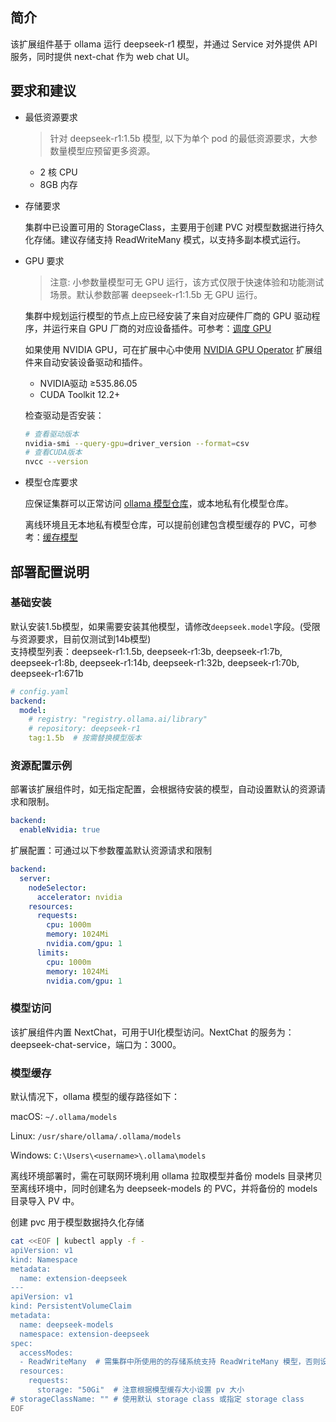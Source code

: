 ## 简介

该扩展组件基于 ollama 运行 deepseek-r1 模型，并通过 Service 对外提供 API 服务，同时提供 next-chat 作为 web chat UI。

## 要求和建议
* 最低资源要求 
  
  > 针对 deepseek-r1:1.5b 模型, 以下为单个 pod 的最低资源要求，大参数量模型应预留更多资源。
  
  - 2 核 CPU
  - 8GB 内存
 
* 存储要求
  
  集群中已设置可用的 StorageClass，主要用于创建 PVC 对模型数据进行持久化存储。建议存储支持 ReadWriteMany 模式，以支持多副本模式运行。

* GPU 要求
  > 注意: 小参数量模型可无 GPU 运行，该方式仅限于快速体验和功能测试场景。默认参数部署 deepseek-r1:1.5b 无 GPU 运行。

  集群中规划运行模型的节点上应已经安装了来自对应硬件厂商的 GPU 驱动程序，并运行来自 GPU 厂商的对应设备插件。可参考：[调度 GPU](https://kubernetes.io/zh-cn/docs/tasks/manage-gpus/scheduling-gpus/)

  如果使用 NVIDIA GPU，可在扩展中心中使用 [NVIDIA GPU Operator](https://github.com/kubesphere-extensions/ks-extensions/tree/main/nvidia-gpu-operator) 扩展组件来自动安装设备驱动和插件。

  - NVIDIA驱动 ≥535.86.05
  - CUDA Toolkit 12.2+
  
  检查驱动是否安装：
  ```bash
  # 查看驱动版本
  nvidia-smi --query-gpu=driver_version --format=csv
  # 查看CUDA版本
  nvcc --version
  ```

* 模型仓库要求
  
  应保证集群可以正常访问 [ollama 模型仓库](https://ollama.com/library)，或本地私有化模型仓库。

  离线环境且无本地私有模型仓库，可以提前创建包含模型缓存的 PVC，可参考：[缓存模型](#模型缓存)

## 部署配置说明

### 基础安装
默认安装1.5b模型，如果需要安装其他模型，请修改`deepseek.model`字段。(受限与资源要求，目前仅测试到14b模型)    
支持模型列表：deepseek-r1:1.5b, deepseek-r1:3b, deepseek-r1:7b, deepseek-r1:8b, deepseek-r1:14b, deepseek-r1:32b, deepseek-r1:70b, deepseek-r1:671b
```yaml
# config.yaml
backend:
  model:
    # registry: "registry.ollama.ai/library"
    # repository: deepseek-r1
    tag:1.5b  # 按需替换模型版本
```

### 资源配置示例
部署该扩展组件时，如无指定配置，会根据待安装的模型，自动设置默认的资源请求和限制。
```yaml
backend:
  enableNvidia: true
```
扩展配置：可通过以下参数覆盖默认资源请求和限制
```yaml
backend:
  server:
    nodeSelector:
      accelerator: nvidia
    resources:
      requests:
        cpu: 1000m 
        memory: 1024Mi 
        nvidia.com/gpu: 1
      limits:
        cpu: 1000m 
        memory: 1024Mi 
        nvidia.com/gpu: 1
```

### 模型访问
该扩展组件内置 NextChat，可用于UI化模型访问。NextChat 的服务为：deepseek-chat-service，端口为：3000。

### 模型缓存
默认情况下，ollama 模型的缓存路径如下：

macOS: `~/.ollama/models`

Linux: `/usr/share/ollama/.ollama/models`

Windows: `C:\Users\<username>\.ollama\models`

离线环境部署时，需在可联网环境利用 ollama 拉取模型并备份 models 目录拷贝至离线环境中，同时创建名为 deepseek-models 的 PVC，并将备份的 models 目录导入 PV 中。

创建 pvc 用于模型数据持久化存储
```bash
cat <<EOF | kubectl apply -f -
apiVersion: v1
kind: Namespace
metadata:
  name: extension-deepseek
---
apiVersion: v1
kind: PersistentVolumeClaim
metadata:
  name: deepseek-models
  namespace: extension-deepseek
spec:
  accessModes:
  - ReadWriteMany  # 需集群中所使用的的存储系统支持 ReadWriteMany 模型，否则设置为 ReadWriteOnce
  resources:
    requests:
      storage: "50Gi"  # 注意根据模型缓存大小设置 pv 大小
# storageClassName: "" # 使用默认 storage class 或指定 storage class
EOF
```